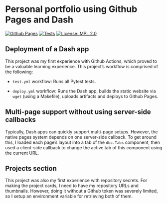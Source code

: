 # Personal portfolio using Github Pages and Dash

[![Github Pages](https://github.com/rokobo/rokobo.github.io/actions/workflows/deploy.yml/badge.svg)](https://github.com/rokobo/rokobo.github.io/actions/workflows/deploy.yml)
[![Tests](https://github.com/rokobo/rokobo.github.io/actions/workflows/test.yml/badge.svg)](https://github.com/rokobo/rokobo.github.io/actions/workflows/test.yml)
[![License: MPL 2.0](https://img.shields.io/badge/License-MPL_2.0-brightgreen.svg)](https://opensource.org/licenses/MPL-2.0)

## Deployment of a Dash app

This project was my first experience with Github Actions, which proved to be a valuable learning experience. This project’s workflow is comprised of the following:

+ `test.yml` workflow: Runs all Pytest tests.

+ `deploy.yml` workflow: Runs the Dash app, builds the static website via `wget` (using a Makefile), uploads artifacts and deploys to Github Pages.

## Multi-page support without using server-side callbacks

Typically, Dash apps can quickly support multi-page setups. However, the native pages system depends on one server-side callback. To get around this, I loaded each page’s layout into a tab of the `dbc.Tabs` component, then used a client-side callback to change the active tab of this component using the current URL.

## Projects section

This project was also my first experience with repository secrets. For making the project cards, I need to have my repository URLs and thumbnails. However, doing it without a Github token was severely limited, so I setup an environment variable for retrieving both of them.

